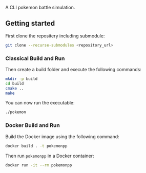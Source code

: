 A CLI pokemon battle simulation.

## Getting started

First clone the repositery including submodule:

```bash
git clone --recurse-submodules <repository_url>
```

### Classical Build and Run
Then create a build folder and execute the following commands:

```bash
mkdir -p build
cd build
cmake ..
make
```

You can now run the executable:

```bash
./pokemon
```

### Docker Build and Run
Build the Docker image using the following command:

```bash
docker build . -t pokemonpp
```

Then run `pokemonpp` in a Docker container:

```bash
docker run -it --rm pokemonpp
```

